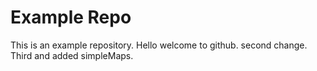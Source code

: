# Example Repo
This is an example repository.
Hello welcome to github.
second change.
Third and added simpleMaps.